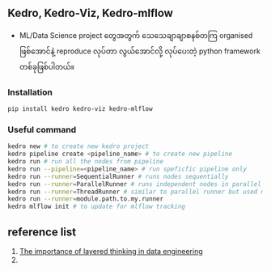 Kedro, Kedro-Viz, Kedro-mlflow
----
- ML/Data Science project တွေအတွက် သေသေချာချာစနစ်တကြ organised ဖြစ်အောင်နဲ့ reproduce လုပ်တာ လွယ်အောင်လို့ လုပ်ပေးတဲ့ python framework တစ်ခုဖြစ်ပါတယ်။

### Installation

```bash
pip install kedro kedro-viz kedro-mlflow
```

### Useful command

```bash
kedro new # to create new kedro project
kedro pipeline create <pipeline_name> # to create new pipeline 
kedro run # run all the nodes from pipeline
kedro run --pipeline=<pipeline_name> # run speficfic pipeline only
kedro run --runner=SequentialRunner # runs nodes sequentially
kedro run --runner=ParallelRunner # runs independent nodes in parallel via multiprocessing
kedro run --runner=ThreadRunner # similar to parallel runner but used multithreading instead of multiprocessing especailly for Spark and Dask
kedro run --runner=module.path.to.my.runner 
kedro mlflow init # to update for mlflow tracking
```


reference list
---
1. [The importance of layered thinking in data engineering](https://towardsdatascience.com/the-importance-of-layered-thinking-in-data-engineering-a09f685edc71)
2. 